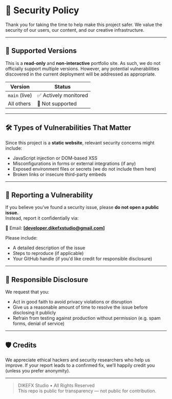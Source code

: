 # 🔐 Security Policy

Thank you for taking the time to help make this project safer. We value the security of our users, our content, and our creative infrastructure.

---

## 📅 Supported Versions

This is a **read-only** and **non-interactive** portfolio site. As such, we do not officially support multiple versions. However, any potential vulnerabilities discovered in the current deployment will be addressed as appropriate.

| Version       | Status                |
| ------------- | --------------------- |
| `main` (live) | ✅ Actively monitored |
| All others    | 🚫 Not supported      |

---

## 🛠 Types of Vulnerabilities That Matter

Since this project is a **static website**, relevant security concerns might include:

- JavaScript injection or DOM-based XSS
- Misconfigurations in forms or external integrations (if any)
- Exposed environment files or secrets (we do not include them here)
- Broken links or insecure third-party embeds

---

## 📣 Reporting a Vulnerability

If you believe you’ve found a security issue, please **do not open a public issue.**  
Instead, report it confidentially via:

📧 Email: **[developer.dikefxstudio@gmail.com]**

Please include:

- A detailed description of the issue
- Steps to reproduce (if applicable)
- Your GitHub handle (if you'd like credit for responsible disclosure)

---

## 🤝 Responsible Disclosure

We request that you:

- Act in good faith to avoid privacy violations or disruption
- Give us a reasonable amount of time to resolve the issue before disclosing it publicly
- Refrain from testing against production without permission (e.g. spam forms, denial of service)

---

## 🛡 Credits

We appreciate ethical hackers and security researchers who help us improve. If your report leads to a confirmed fix, we’ll happily credit you (unless you prefer anonymity).

---

> DIKEFX Studio • All Rights Reserved  
> This repo is public for transparency — not public for contribution.
